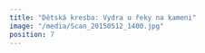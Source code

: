 ```yaml
---
title: "Dětská kresba: Vydra u řeky na kameni"
image: "/media/Scan_20150512_1400.jpg"
position: 7
---
```

